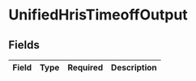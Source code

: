# UnifiedHrisTimeoffOutput


## Fields

| Field       | Type        | Required    | Description |
| ----------- | ----------- | ----------- | ----------- |